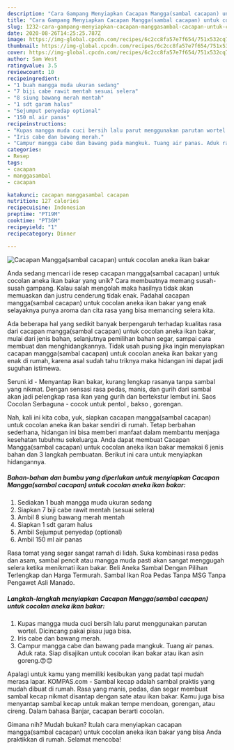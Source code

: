 ```yaml
---
description: "Cara Gampang Menyiapkan Cacapan Mangga(sambal cacapan) untuk cocolan aneka ikan bakar yang Bisa Manjain Lidah"
title: "Cara Gampang Menyiapkan Cacapan Mangga(sambal cacapan) untuk cocolan aneka ikan bakar yang Bisa Manjain Lidah"
slug: 1232-cara-gampang-menyiapkan-cacapan-manggasambal-cacapan-untuk-cocolan-aneka-ikan-bakar-yang-bisa-manjain-lidah
date: 2020-08-26T14:25:25.787Z
image: https://img-global.cpcdn.com/recipes/6c2cc8fa57e7f654/751x532cq70/cacapan-manggasambal-cacapan-untuk-cocolan-aneka-ikan-bakar-foto-resep-utama.jpg
thumbnail: https://img-global.cpcdn.com/recipes/6c2cc8fa57e7f654/751x532cq70/cacapan-manggasambal-cacapan-untuk-cocolan-aneka-ikan-bakar-foto-resep-utama.jpg
cover: https://img-global.cpcdn.com/recipes/6c2cc8fa57e7f654/751x532cq70/cacapan-manggasambal-cacapan-untuk-cocolan-aneka-ikan-bakar-foto-resep-utama.jpg
author: Sam West
ratingvalue: 3.5
reviewcount: 10
recipeingredient:
- "1 buah mangga muda ukuran sedang"
- "7 biji cabe rawit mentah sesuai selera"
- "8 siung bawang merah mentah"
- "1 sdt garam halus"
- "Sejumput penyedap optional"
- "150 ml air panas"
recipeinstructions:
- "Kupas mangga muda cuci bersih lalu parut menggunakan parutan wortel. Dicincang pakai pisau juga bisa."
- "Iris cabe dan bawang merah."
- "Campur mangga cabe dan bawang pada mangkuk. Tuang air panas. Aduk rata. Siap disajikan untuk cocolan ikan bakar atau ikan asin goreng.😍😊"
categories:
- Resep
tags:
- cacapan
- manggasambal
- cacapan

katakunci: cacapan manggasambal cacapan 
nutrition: 127 calories
recipecuisine: Indonesian
preptime: "PT19M"
cooktime: "PT36M"
recipeyield: "1"
recipecategory: Dinner

---
```



![Cacapan Mangga(sambal cacapan) untuk cocolan aneka ikan bakar](https://img-global.cpcdn.com/recipes/6c2cc8fa57e7f654/751x532cq70/cacapan-manggasambal-cacapan-untuk-cocolan-aneka-ikan-bakar-foto-resep-utama.jpg)

Anda sedang mencari ide resep cacapan mangga(sambal cacapan) untuk cocolan aneka ikan bakar yang unik? Cara membuatnya memang susah-susah gampang. Kalau salah mengolah maka hasilnya tidak akan memuaskan dan justru cenderung tidak enak. Padahal cacapan mangga(sambal cacapan) untuk cocolan aneka ikan bakar yang enak selayaknya punya aroma dan cita rasa yang bisa memancing selera kita.

Ada beberapa hal yang sedikit banyak berpengaruh terhadap kualitas rasa dari cacapan mangga(sambal cacapan) untuk cocolan aneka ikan bakar, mulai dari jenis bahan, selanjutnya pemilihan bahan segar, sampai cara membuat dan menghidangkannya. Tidak usah pusing jika ingin menyiapkan cacapan mangga(sambal cacapan) untuk cocolan aneka ikan bakar yang enak di rumah, karena asal sudah tahu triknya maka hidangan ini dapat jadi suguhan istimewa.

Seruni.id - Menyantap ikan bakar, kurang lengkap rasanya tanpa sambal yang nikmat. Dengan sensasi rasa pedas, manis, dan gurih dari sambal akan jadi pelengkap rasa ikan yang gurih dan bertekstur lembut ini. Saos Cocolan Serbaguna - cocok untuk pentol , bakso , gorengan.


Nah, kali ini kita coba, yuk, siapkan cacapan mangga(sambal cacapan) untuk cocolan aneka ikan bakar sendiri di rumah. Tetap berbahan sederhana, hidangan ini bisa memberi manfaat dalam membantu menjaga kesehatan tubuhmu sekeluarga. Anda dapat membuat Cacapan Mangga(sambal cacapan) untuk cocolan aneka ikan bakar memakai 6 jenis bahan dan 3 langkah pembuatan. Berikut ini cara untuk menyiapkan hidangannya.

<!--inarticleads1-->

##### Bahan-bahan dan bumbu yang diperlukan untuk menyiapkan Cacapan Mangga(sambal cacapan) untuk cocolan aneka ikan bakar:

1. Sediakan 1 buah mangga muda ukuran sedang
1. Siapkan 7 biji cabe rawit mentah (sesuai selera)
1. Ambil 8 siung bawang merah mentah
1. Siapkan 1 sdt garam halus
1. Ambil Sejumput penyedap (optional)
1. Ambil 150 ml air panas


Rasa tomat yang segar sangat ramah di lidah. Suka kombinasi rasa pedas dan asam, sambal pencit atau mangga muda pasti akan sangat menggugah selera ketika menikmati ikan bakar. Beli Aneka Sambal Dengan Pilihan Terlengkap dan Harga Termurah. Sambal Ikan Roa Pedas Tanpa MSG Tanpa Pengawet Asli Manado. 

<!--inarticleads2-->

##### Langkah-langkah menyiapkan Cacapan Mangga(sambal cacapan) untuk cocolan aneka ikan bakar:

1. Kupas mangga muda cuci bersih lalu parut menggunakan parutan wortel. Dicincang pakai pisau juga bisa.
1. Iris cabe dan bawang merah.
1. Campur mangga cabe dan bawang pada mangkuk. Tuang air panas. Aduk rata. Siap disajikan untuk cocolan ikan bakar atau ikan asin goreng.😍😊


Apalagi untuk kamu yang memiliki kesibukan yang padat tapi mudah merasa lapar. KOMPAS.com - Sambal kecap adalah sambal praktis yang mudah dibuat di rumah. Rasa yang manis, pedas, dan segar membuat sambal kecap nikmat disantap dengan sate atau ikan bakar. Kamu juga bisa menyantap sambal kecap untuk makan tempe mendoan, gorengan, atau cireng. Dalam bahasa Banjar, cacapan berarti cocolan. 

Gimana nih? Mudah bukan? Itulah cara menyiapkan cacapan mangga(sambal cacapan) untuk cocolan aneka ikan bakar yang bisa Anda praktikkan di rumah. Selamat mencoba!
